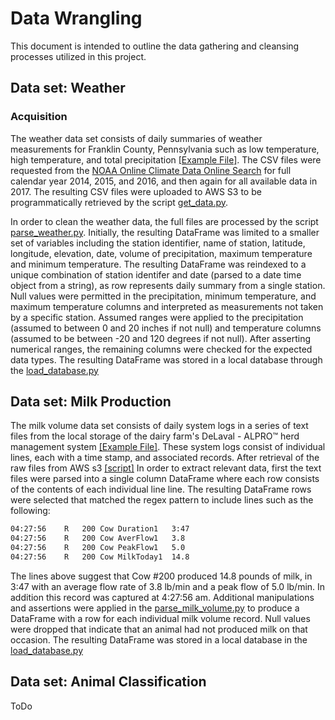# Data Wrangling

This document is intended to outline the data gathering and cleansing processes utilized in this project.  

## Data set: Weather

### Acquisition

The weather data set consists of daily summaries of weather measurements for Franklin County, Pennsylvania such as low temperature, high temperature, and total precipitation [[Example File]](/references/example_files/weather_example.csv).  The CSV files were requested from the [NOAA Online Climate Data Online Search](https://www.ncdc.noaa.gov/cdo-web/search) for full calendar year 2014, 2015, and 2016, and then again for all available data in 2017.  The resulting CSV files were uploaded to AWS S3 to be programmatically retrieved by the script [get_data.py](/scripts/get_data.py).

In order to clean the weather data, the full files are processed by the script [parse_weather.py](/scripts/parse_weather.py).  Initially, the resulting DataFrame was limited to a smaller set of variables including the station identifier, name of station, latitude, longitude, elevation, date, volume of precipitation, maximum temperature and minimum temperature.  The resulting DataFrame was reindexed to a unique combination of station identifer and date (parsed to a date time object from a string), as row represents daily summary from a single station.  Null values were permitted in the precipitation, minimum temperature, and maximum temperature columns and interpreted as measurements not taken by a specific station.  Assumed ranges were applied to the precipitation (assumed to between 0 and 20 inches if not null) and temperature columns (assumed to be between -20 and 120 degrees if not null).  After asserting numerical ranges, the remaining columns were checked for the expected data types.  The resulting DataFrame was stored in a local database through the [load_database.py](/scripts/load_database.py)

## Data set: Milk Production

The milk volume data set consists of daily system logs in a series of text files from the local storage of the dairy farm's DeLaval - ALPRO™ herd management system [[Example File]](/references/example_files/milk_volume_example.txt).  These system logs consist of individual lines, each with a time stamp, and associated records.  After retrieval of the raw files from AWS s3 [[script]](/scripts/get_data.py) In order to extract relevant data, first the text files were parsed into a single column DataFrame where each row consists of the contents of each individual line line.  The resulting DataFrame rows were selected that matched the regex pattern to include lines such as the following:

``` txt
04:27:56	R	200	Cow	Duration1	3:47
04:27:56	R	200	Cow	AverFlow1	3.8
04:27:56	R	200	Cow	PeakFlow1	5.0
04:27:56	R	200	Cow	MilkToday1	14.8
```

The lines above suggest that Cow #200 produced 14.8 pounds of milk, in 3:47 with an average flow rate of 3.8 lb/min and a peak flow of 5.0 lb/min.  In addition this record was captured at 4:27:56 am.  Additional manipulations and assertions were applied in the [parse_milk_volume.py](/scripts/parse_milk_volume.py) to produce a DataFrame with a row for each individual milk volume record.  Null values were dropped that indicate that an animal had not produced milk on that occasion.  The resulting DataFrame was stored in a local database in the [load_database.py](/scripts/load_database.py)

## Data set: Animal Classification

ToDo